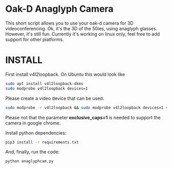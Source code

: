 # Oak-D Anaglyph Camera

This short script allows you to use your oak-d camera for 3D videoconferencing. 
Ok, it's the 3D of the 50ies, using anaglyph glasses. However, it's still fun. 
Currently it's working on linux only, feel free to add support for other platforms. 


# INSTALL
First install v4l2loopback. On Ubuntu this would look like
```sh
sudo apt install v4l2loopback-dkms
sudo modprobe v4l2loopback devices=1
```
Please create a video device that can be used. 
```sh
sudo modprobe -r v4l2loopback && sudo modprobe v4l2loopback devices=1 video_nr=23 card_label="Anaglyph camera" exclusive_caps=1 max_buffers=2
```
Please not that the parameter **exclusive_caps=1** is needed to support the camera in google chrome.

Install python dependencies: 
```sh
pip3 install -r requirements.txt 
```
And, finally, run the code: 
```sh 
python anaglyphcam.py
```
